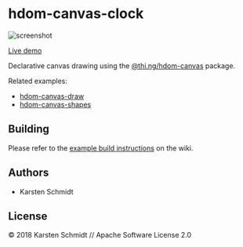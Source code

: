 # hdom-canvas-clock

![screenshot](https://raw.githubusercontent.com/thi-ng/umbrella/develop/assets/examples/hdom-canvas-clock.png)

[Live demo](http://demo.thi.ng/umbrella/hdom-canvas-clock/)

Declarative canvas drawing using the
[@thi.ng/hdom-canvas](https://github.com/thi-ng/umbrella/tree/develop/packages/hdom-canvas)
package.

Related examples:

- [hdom-canvas-draw](https://github.com/thi-ng/umbrella/tree/develop/examples/hdom-canvas-draw)
- [hdom-canvas-shapes](https://github.com/thi-ng/umbrella/tree/develop/examples/hdom-canvas-shapes)

## Building

Please refer to the [example build
instructions](https://github.com/thi-ng/umbrella/wiki/Example-build-instructions)
on the wiki.

## Authors

- Karsten Schmidt

## License

&copy; 2018 Karsten Schmidt // Apache Software License 2.0
